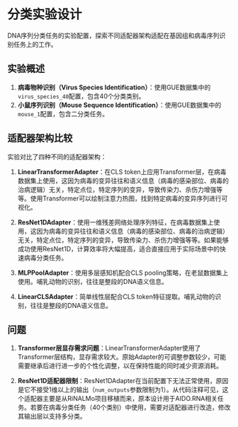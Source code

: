 # 分类实验设计

DNA序列分类任务的实验配置，探索不同适配器架构适配在基因组和病毒序列识别任务上的工作。

## 实验概述

1. **病毒物种识别（Virus Species Identification）**：使用GUE数据集中的`virus_species_40`配置，包含40个分类类别。
2. **小鼠序列识别（Mouse Sequence Identification）**：使用GUE数据集中的`mouse_1`配置，包含二分类任务。

## 适配器架构比较

实验对比了四种不同的适配器架构：

1. **LinearTransformerAdapter**：在CLS token上应用Transformer层，在病毒数据集上使用，这因为病毒的变异往往和语义信息（病毒的感染部位、病毒的治病逻辑）无关，特定点位，特定序列的变异，导致传染力、杀伤力增强等等。使用Transformer可以绘制注意力热图，找到特定病毒的变异序列进行可视化。

2. **ResNet1DAdapter**：使用一维残差网络处理序列特征，在病毒数据集上使用，这因为病毒的变异往往和语义信息（病毒的感染部位、病毒的治病逻辑）无关，特定点位，特定序列的变异，导致传染力、杀伤力增强等等。如果能够成功使用ResNet1D，计算效率将大幅提高，适合直接应用于实际场景中的快速病毒分类任务。

3. **MLPPoolAdapter**：使用多层感知机配合CLS pooling策略，在老鼠数据集上使用。哺乳动物的识别，往往是整段的DNA语义信息。

4. **LinearCLSAdapter**：简单线性层配合CLS token特征提取。哺乳动物的识别，往往是整段的DNA语义信息。

## 问题

1. **Transformer层显存需求问题**：LinearTransformerAdapter使用了Transformer层结构，显存需求较大。原始Adapter的可调整参数较少，可能需要继承后进行进一步的个性化调整，以在保持性能的同时减少资源消耗。

2. **ResNet1D适配器限制**：ResNet1DAdapter在当前配置下无法正常使用，原因是它不接受1维以上的输出（`num_outputs`参数限制为1）。从代码注释可见，这个适配器主要是从RiNALMo项目移植而来，原本设计用于AIDO.RNA相关任务。若要在病毒分类任务（40个类别）中使用，需要对适配器进行改造，修改其输出层以支持多分类。



